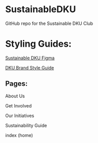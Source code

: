 # SustainableDKU
GitHub repo for the Sustainable DKU Club


# Styling Guides:
[Sustainable DKU Figma](https://www.figma.com/files/project/123969941)

[DKU Brand Style Guide](DKU-Brand-Guide.pdf)

## Pages:

About Us

Get Involved

Our Initiatives

Sustainability Guide

index (home)

